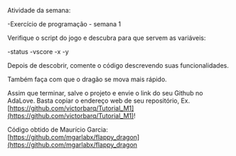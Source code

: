 Atividade da semana:

-Exercício de programação - semana 1

Verifique o script do jogo e descubra para que servem as variáveis:

-status
-vscore
-x 
-y 

Depois de descobrir, comente o código descrevendo suas funcionalidades.

Também faça com que o dragão se mova mais rápido.

Assim que terminar, salve o projeto e envie o link do seu Github no AdaLove. Basta copiar o endereço web de seu repositório, Ex. [https://github.com/victorbarq/Tutorial_M1](https://github.com/victorbarq/Tutorial_M1)!

Código obtido de Maurício Garcia:  [https://github.com/mgarlabx/flappy_dragon](https://github.com/mgarlabx/flappy_dragon
